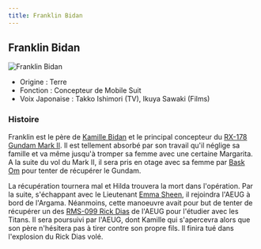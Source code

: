 ```yaml
---
title: Franklin Bidan
---
```


Franklin Bidan
--------------


![Franklin Bidan](/images/stories/saga/zetagundam/persos/franklin-bidan.png)


* Origine : Terre
* Fonction : Concepteur de Mobile Suit
* Voix Japonaise : Takko Ishimori (TV), Ikuya Sawaki (Films)


### Histoire


Franklin est le père de [Kamille Bidan](uc/zeta-gundam/kamille-bidan.html) et le principal concepteur du [RX-178 Gundam Mark II](uc/zeta-gundam/rx-178-gundam-mark-ii.html). Il est tellement absorbé par son travail qu'il néglige sa famille et va même jusqu'à tromper sa femme avec une certaine Margarita. A la suite du vol du Mark II, il sera pris en otage avec sa femme par [Bask Om](uc/zeta-gundam/bask-om.html) pour tenter de récupérer le Gundam. 


La récupération tournera mal et Hilda trouvera la mort dans l'opération. Par la suite, s'échappant avec le Lieutenant [Emma Sheen](uc/zeta-gundam/emma-sheen.html), il rejoindra l'AEUG à bord de l'Argama. Néanmoins, cette manoeuvre avait pour but de tenter de récupérer un des [RMS-099 Rick Dias](uc/zeta-gundam/rms-099-rick-dias.html) de l'AEUG pour l'étudier avec les Titans. Il sera poursuivi par l'AEUG, dont Kamille qui s'apercevra alors que son père n'hésitera pas à tirer contre son propre fils. Il finira tué dans l'explosion du Rick Dias volé.  


